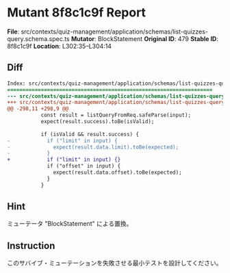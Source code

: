 # Mutant 8f8c1c9f Report

**File**: src/contexts/quiz-management/application/schemas/list-quizzes-query.schema.spec.ts
**Mutator**: BlockStatement
**Original ID**: 479
**Stable ID**: 8f8c1c9f
**Location**: L302:35–L304:14

## Diff

```diff
Index: src/contexts/quiz-management/application/schemas/list-quizzes-query.schema.spec.ts
===================================================================
--- src/contexts/quiz-management/application/schemas/list-quizzes-query.schema.spec.ts	original
+++ src/contexts/quiz-management/application/schemas/list-quizzes-query.schema.spec.ts	mutated #479
@@ -298,11 +298,9 @@
           const result = listQueryFromReq.safeParse(input);
           expect(result.success).toBe(isValid);
 
           if (isValid && result.success) {
-            if ("limit" in input) {
-              expect(result.data.limit).toBe(expected);
-            }
+            if ("limit" in input) {}
             if ("offset" in input) {
               expect(result.data.offset).toBe(expected);
             }
           }
```

## Hint

ミューテータ "BlockStatement" による置換。

## Instruction

このサバイブ・ミューテーションを失敗させる最小テストを設計してください。
